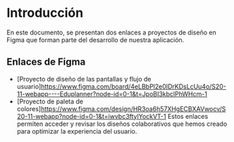# Introducción

En este documento, se presentan dos enlaces a proyectos de diseño en Figma que forman parte del desarrollo de nuestra aplicación.

## Enlaces de Figma

- [Proyecto de diseño de las pantallas y flujo de usuario]https://www.figma.com/board/4eLBbPl2e0IDrKDsLcUu4o/S20-11-webapp----Eduplanner?node-id=0-1&t=JpoBI3kbclPhWHcm-1
- [Proyecto de paleta de colores]https://www.figma.com/design/HR3oa6h57XHgECBXAVwocv/S20-11-webapp?node-id=0-1&t=iwvbc3ftylYockVT-1
Estos enlaces permiten acceder y revisar los diseños colaborativos que hemos creado para optimizar la experiencia del usuario.
